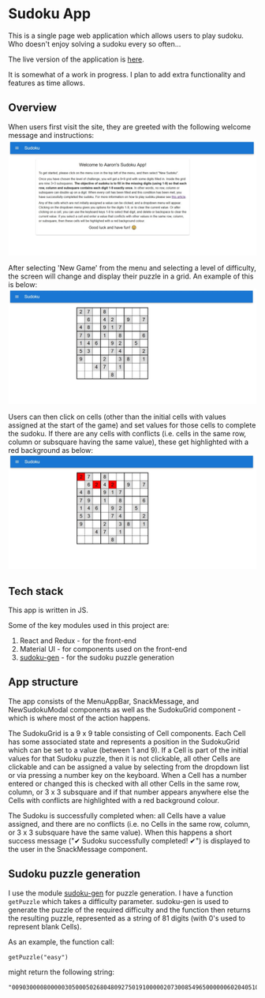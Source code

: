 # Sudoku App

This is a single page web application which allows users to play sudoku. Who doesn't enjoy solving a sudoku every so often...

The live version of the application is [here](https://aarons-sudoku.netlify.app/).

It is somewhat of a work in progress. I plan to add extra functionality and features as time allows.

## Overview

When users first visit the site, they are greeted with the following welcome message and instructions:
![welcome message with instructions](images/sudoku_welcome.jpg)

After selecting 'New Game' from the menu and selecting a level of difficulty, the screen will change and display their puzzle in a grid. An example of this is below:
![example sudoku puzzle](images/sudoku_new_game.jpg)

Users can then click on cells (other than the initial cells with values assigned at the start of the game) and set values for those cells to complete the sudoku. If there are any cells with conflicts (i.e. cells in the same row, column or subsquare having the same value), these get highlighted with a red background as below:
![sudoku puzzle with conflicting cells highlighted](images/sudoku_conflicting_cells.jpg)

## Tech stack

This app is written in JS.

Some of the key modules used in this project are:
1. React and Redux - for the front-end
1. Material UI - for components used on the front-end
1. [sudoku-gen](https://www.npmjs.com/package/sudoku-gen) - for the sudoku puzzle generation

## App structure

The app consists of the MenuAppBar, SnackMessage, and NewSudokuModal components as well as the SudokuGrid component - which is where most of the action happens.

The SudokuGrid is a 9 x 9 table consisting of Cell components. Each Cell has some associated state and represents a position in the SudokuGrid which can be set to a value (between 1 and 9). If a Cell is part of the initial values for that Sudoku puzzle, then it is not clickable, all other Cells are clickable and can be assigned a value by selecting from the dropdown list or via pressing a number key on the keyboard. When a Cell has a number entered or changed this is checked with all other Cells in the same row, column, or 3 x 3 subsquare and if that number appears anywhere else the Cells with conflicts are highlighted with a red background colour.

The Sudoku is successfully completed when: all Cells have a value assigned, and there are no conflicts (i.e. no Cells in the same row, column, or 3 x 3 subsquare have the same value). When this happens a short success message ("✔ Sudoku successfully completed! ✔") is displayed to the user in the SnackMessage component.

## Sudoku puzzle generation

I use the module [sudoku-gen](https://www.npmjs.com/package/sudoku-gen) for puzzle generation. I have a function `getPuzzle` which takes a difficulty parameter. sudoku-gen is used to generate the puzzle of the required difficulty and the function then returns the resulting puzzle, represented as a string of 81 digits (with 0's used to represent blank Cells).

As an example, the function call:
```
getPuzzle("easy")
```
might return the following string:
```
"009030000800000305000502680480927501910000020730085496500000060204051000008309004"
```
